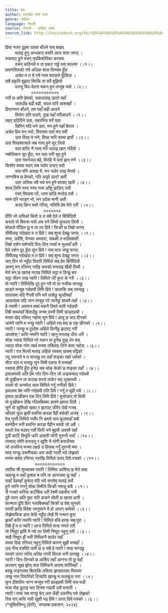 ```yaml
---
title: प्रेम
author: मदनदेव शर्मा पन्त
genre: कविता
language: नेपाली
source: नेपाली - कविता कोश
source_link: http://kavitakosh.org/kk/%E0%A4%AE%E0%A4%A6%E0%A4%A8%E0%A4%A6%E0%A5%87%E0%A4%B5_%E0%A4%B6%E0%A4%B0%E0%A5%8D%E0%A4%AE%E0%A4%BE_%E0%A4%AA%E0%A4%A8%E0%A5%8D%E0%A4%A4
---
```


प्रिया नजर दूइमा पलक बाँधने यस् बखत्  
        मलाइ हुनु अन्धकार् यसरि आज सारा जगत् ।  
रुकावट हुने वचन् नृपकिशोरिका कण्ठमा  
        वचन् कठिनले म ता प्रकट गर्छु यस् कालमा ।।१।।  
प्रमाणसितको नभै अधिक शास तिन्माम हुँदा  
        अचेत म त भै गयें गरम श्वासले फूँकिंदा ।  
सबै प्रकृति बूझदा विपकि ता सरै बुझियो  
        परन्तु विप-वेदना मकन हुन ताजुब भयो ।।२।।  
                     ०००००००००००  
गती छ अति प्रेमको, सकललाइ उल्टो यहाँ  
        जलाउँछ बढी बढी, चपल पारि आशक्‍हाँ ।  
प्रियानयन बाँधने, तम यहाँ बढी आउने  
        वियोग उनि पाउने, दुख यहाँ परीआउने ।।१।।  
लहर् उठिदिने उता, लहरभित्र पर्ने यता  
        छिपिन् यदि भने उता, मन हुने यहाँ बेपत्ता ।  
अचेत प्रिय मन् भयो, विपत्तमा यता मन् पर्यो  
        उता विरह भे भने, विरह भारि यस्मा झर्यो ।।२।।  
उता विरहश्वासले जब गरम् हुने सुर् लियो  
        यता शरिर नै गरम् गरि जलाइ खाग् गर्दियो ।  
नबोलिकन चुप हुँदा, मन यता पनी चुप् हुने  
        उता नयनजल् बहे, विरहि भै यता झन् रुने ।।३।।  
किशोर वयमा मदन् जब जलेर दन्‍दन् भयो  
        यता पनि असह्य भै, मन जलेर राख् भैगयो ।  
जगनबिच छ प्रेमको, गति अपूर्व उल्टो अती  
        उता अलिक क्यै भये मन हुने बराबर् खती ।।४।।  
शरम् लियि नरम् नरम् गरम आँशु छाडिन् जसै  
        परम् विपदमा परें, धरम छाडि मन्लेड तसै ।  
भरम परि भरङ्ग भो, मन उदेक मानी अती  
        करम् किन यसो गरिस्, नलियि प्रेम मेरो रती ।।५।।  
                               ०००००००  
प्रीति जो अघिको थियो उ त सबै ऐले त बिर्सिदियौ  
कस्तो यो विमजा भयो अब भने तिम्ले कुचाला लियौ ।  
शोकले पीडित छू म ता तर प्रिये ! फिक्री छ तिम्रो फगत्  
तीमीलाइ नदेखदा म त प्रिये ! सब् शून्य देख्छू जगत् ।।१।।  
रम्भा, उर्वशि, मेनका अपसरा, सबकी त मालिक्‍सरी  
तिम्रो दर्शन पर्शनादि दिन्-दिन् गर्थ्या म भुल्थ्याँ हरी ।  
ऐले दर्शन दूर् हुँदा सुन प्रिये ! नाम् मात्र जप्छू फगत्  
तीमीलाइ नदेखदा म त प्रिये ! सब् शून्य देख्छू जगत् ।।२।।  
चार् दिन भो नहुँदा पियारि तिमिले सब् प्रेम बिर्सिदियौ  
आफ्नू मन् रत्तिभर् नदीइ अरुको मनलाइ खैंची लियौ ।  
मेरो मन् छ खराब् नराख तिमिले सट्टा म दिन्छू बरु  
सट्टा यौवन राख प्यारि ! तिमिले धेरै कुरा के गरुँ ।।३।।  
मो प्यारि ! तिमिदेखि दूर् हुन गयें मो ता नजीक मान्दछू  
छाड्ने मन्‍सुब गर्दछयौ तिमि प्रिये ! चालाकि सब् जान्दछू ।  
पाताल्‌मा यदि गैंगयौ पनि भने तान्नेछु चुल्ठीमहाँ  
आकाश्‌मा यदि जान मन्‍सुव गरे जानेछु साथमै तहाँ ।।४।।  
हे ज्यामी ! अपमान व्यर्थ मकनै तिम्ले कती गर्दछयौ  
तिम्रै साथमहाँ बिताउँछु जनम् उस्सै तिमी छाड्दछ्यौ ।  
मन्‌मा खेद् रतिभर् नहोस् सुन प्रिये ! आयू छ चार् दीनको  
आफ्नै जानि म भन्छु प्यारि ! अहिले रस् बस् छ एक् छीनको ।।५।।  
प्यारी ! जान्छु म दूरदेश अहिले फिर्नेछु झट्पट् गरी  
अपसोस् ! कत्ति नमानि प्यारि ! रहनू मनलाइ धीरा धरी ।  
शोक् ज्यादा तिमिले गरे मकन ता हूनेछ दुख् धेर बस्  
ज्यादा शोक गरेर व्यर्थ मनमा तक्लिफ् लिने काम् नहोस् ।।६।।  
प्यारी ! पत्र मिल्यो मलाइ अहिले रसबस् खसम् पद्विको  
ज्यू ज्यानले म त मान्दछू तर तहाँ शङ्का रह्यो धर्मको ।  
यौटा वात म भन्दछु सुन तिमी एकाग्र भै मनमहाँ  
रसवस् प्रीति हुँदा हुनेछ सब थोक् केको छ शङ्का तहाँ ।।७।।  
झ्यालमाथी अति प्रेम गरेर दिन-दिन् जो अङ्कमाल् गर्दथ्यौ  
मो दुखीकन ता कटाक्ष शरले ताकेर चट् लुक्तथ्यौ ।  
यस्तो यो अनमोल चाल तिमिले गर्नू ननीको प्रिये !  
झ्यालमा प्रेम जति गर्दछयौ तति प्रिये ! गर्नू त बुढी भये ।।८।।  
झ्याल् छाडीकन एक दिन् तिमि प्रिये ! बुर्जाउपर् पो थियौ  
मो दुःखीकन देखि गल्लिबिचमा डाक्ने इशारा दियौ ।  
सूनें यो खुशिको खबर् र झटपट् फीरेर देखें गजब्  
चाँपको फूल झयीं वसन्ति कपडा पैर्ही बसेकी अजब् ।।९।।  
पेच् गुप्ती तिमिले गर्यौप नि भ्रमरो चाप फूलमाहाँ कबै  
बस्नेछैन भनी बसन्ति कपडा पैर्हीन बस्यो जो अबै ।  
यस्तो पेच् मउपर् गर्यौ फिरि भने बुझ्यौ अवश्यै यहाँ  
टूपी काटि विभूति धारि असली जोगी तुरुन्तै भयाँ ।।१०।।  
तस्मात् जोगि बनाउनू र खुशि भै भोगी बनाउँनमा  
जो तजविज् मनमा ठहर्छ उ हिसाब् गनूँ तुरुन्तै ममा ।  
माफ् माग्छू उचनीचका अरु कही गल्ती भये लेख्नको  
मनमा क्लेश् रत्तिभर् नराखि तिमिले उत्तर् दिये पत्रको ।।११।।  
                        ००००००००००००  
स्वस्ति श्री शुभवाक्य पयारि ! तिमिमा आशिस् छ मेरो सदा  
चाहन्छू म तहाँ कुशल म पनि ता आनन्दमा छू यहाँ ।  
ताहाँ देहमहाँ कुशल् यदि भये सन्तोष् मलाई सधैं  
हूने जानि नगर्नु शोक तिमीले फिक्री नमान्नू कवै ।।१।।  
सै गज्‍को फरिया कटीबिच धरी रेश्मी पछयौरा पनी  
दूवै स्तन् अति पुष्ट पारि कसने चोली छ खासा अनी ।  
कान्मात ढुंग्रि हिरा गलाबिचमहाँ सिक्री छ वेश् सूनको  
यस्ती छाडि विदेश जानुपरने यै हो अभाग् कर्मको ।।२।।  
लेख्नेमाफिक हाल केहि नहुँदा लेखें यि गन्थन कुरा  
झर्को कत्ति नमानि प्यारि ! तिमिले बाँचे हरफ् सब् पुरा ।  
तिम्रै हुँ म त प्यारि ! आज तिमिले माया नमारे रती  
भो निष्ठुर झयिं भै गये तर तिमी निष्ठूर नहूनू रती ।।३।।  
साह्रै निष्ठुर झैं भयी तिमिकनै छाडेर यहाँ  
यस्मा दिक् रत्तिभर् नहुनु तिमिले कारण् बुझी मन्‍महाँ ।  
उच् नीच् पत्रविपे जती छ उ सबै हे प्यारि ! माफ् माग्दछू  
यस्को उत्तर जल्दि अल्छि नगरी मिल्ला भनी ठान्दछु ।।४।।  
प्यारी ! दिन्-दिनको छ आशिप तहाँ आनन्द मो छू यहाँ  
कल्याण् सूख ह्वोस् सदा तिमिकनै आराम् शरीरैमहाँ ।  
बस्छू जङ्गलमा शिलाकि तकिया झार्‌पातका विस्तरा  
जप्छू नाम पियारिको दिनप्रति खान्छू म फलफूल् जरा ।।५।  
कुन दीशातिर भाग्न मन्सुव गरी छाड्छयौ तिमी यस् घडी  
माया मोह छुटाइ चार दिनमा गछर्यौ उसै मनपरी ।  
प्यारी ! माफ सब माग्छु फेर् अरु कँही उचनीच् भये लेख्नको  
रिस राग् कत्ति नली खुशी भइ प्रिये ! उत्तर् दिये पत्रको ।।६।।  
(\*सूक्तिसिन्धु (फेरि), जगदम्बा प्रकाशन, २०२४)
